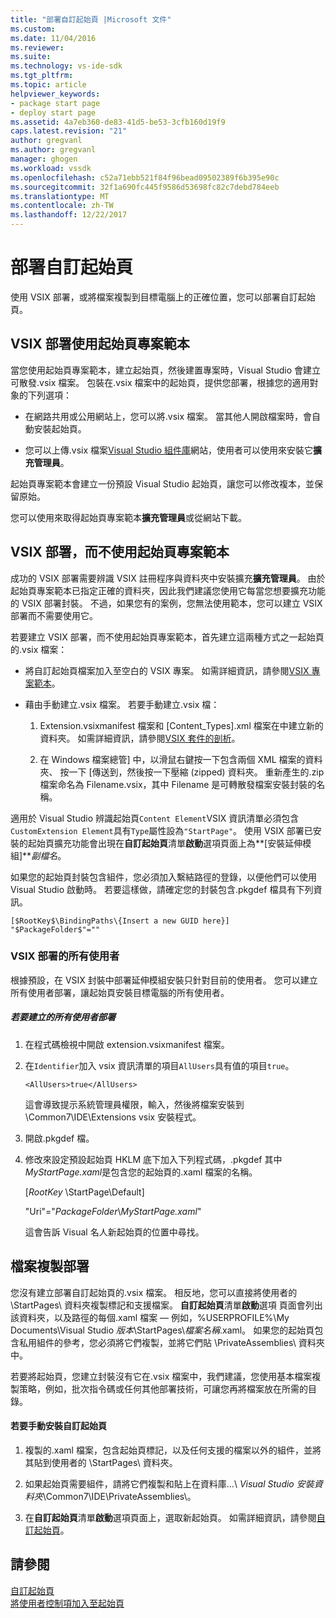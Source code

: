 ```yaml
---
title: "部署自訂起始頁 |Microsoft 文件"
ms.custom: 
ms.date: 11/04/2016
ms.reviewer: 
ms.suite: 
ms.technology: vs-ide-sdk
ms.tgt_pltfrm: 
ms.topic: article
helpviewer_keywords:
- package start page
- deploy start page
ms.assetid: 4a7eb360-de83-41d5-be53-3cfb160d19f9
caps.latest.revision: "21"
author: gregvanl
ms.author: gregvanl
manager: ghogen
ms.workload: vssdk
ms.openlocfilehash: c52a71ebb521f84f96bead09502389f6b395e90c
ms.sourcegitcommit: 32f1a690fc445f9586d53698fc82c7debd784eeb
ms.translationtype: MT
ms.contentlocale: zh-TW
ms.lasthandoff: 12/22/2017
---
```

# <a name="deploying-custom-start-pages"></a>部署自訂起始頁
使用 VSIX 部署，或將檔案複製到目標電腦上的正確位置，您可以部署自訂起始頁。  
  
## <a name="vsix-deployment-by-using-the-start-page-project-template"></a>VSIX 部署使用起始頁專案範本  
 當您使用起始頁專案範本，建立起始頁，然後建置專案時，Visual Studio 會建立可散發.vsix 檔案。 包裝在.vsix 檔案中的起始頁，提供您部署，根據您的適用對象的下列選項：  
  
-   在網路共用或公用網站上，您可以將.vsix 檔案。 當其他人開啟檔案時，會自動安裝起始頁。  
  
-   您可以上傳.vsix 檔案[Visual Studio 組件庫](http://go.microsoft.com/fwlink/?LinkID=123847)網站，使用者可以使用來安裝它**擴充管理員**。  
  
 起始頁專案範本會建立一份預設 Visual Studio 起始頁，讓您可以修改複本，並保留原始。  
  
 您可以使用來取得起始頁專案範本**擴充管理員**或從網站下載。  
  
## <a name="vsix-deployment-without-using-the-start-page-project-template"></a>VSIX 部署，而不使用起始頁專案範本  
 成功的 VSIX 部署需要辨識 VSIX 註冊程序與資料夾中安裝擴充**擴充管理員**。 由於起始頁專案範本已指定正確的資料夾，因此我們建議您使用它每當您想要擴充功能的 VSIX 部署封裝。 不過，如果您有的案例，您無法使用範本，您可以建立 VSIX 部署而不需要使用它。  
  
 若要建立 VSIX 部署，而不使用起始頁專案範本，首先建立這兩種方式之一起始頁的.vsix 檔案：  
  
-   將自訂起始頁檔案加入至空白的 VSIX 專案。 如需詳細資訊，請參閱[VSIX 專案範本](../extensibility/vsix-project-template.md)。  
  
-   藉由手動建立.vsix 檔案。 若要手動建立.vsix 檔：  
    
    1.  Extension.vsixmanifest 檔案和 [Content_Types].xml 檔案在中建立新的資料夾。 如需詳細資訊，請參閱[VSIX 套件的剖析](/visualstudio/extensibility/anatomy-of-a-vsix-package)。  
  
    2.  在 Windows 檔案總管] 中，以滑鼠右鍵按一下包含兩個 XML 檔案的資料夾、 按一下 [傳送到，然後按一下壓縮 (zipped) 資料夾。 重新產生的.zip 檔案命名為 Filename.vsix，其中 Filename 是可轉散發檔案安裝封裝的名稱。  
  
 適用於 Visual Studio 辨識起始頁`Content Element`VSIX 資訊清單必須包含`CustomExtension Element`具有`Type`屬性設為`"StartPage"`。 使用 VSIX 部署已安裝的起始頁擴充功能會出現在**自訂起始頁**清單**啟動**選項頁面上為**[安裝延伸模組]***副檔名*。  
  
 如果您的起始頁封裝包含組件，您必須加入繫結路徑的登錄，以便他們可以使用 Visual Studio 啟動時。 若要這樣做，請確定您的封裝包含.pkgdef 檔具有下列資訊。  
  
```  
[$RootKey$\BindingPaths\{Insert a new GUID here}]  
"$PackageFolder$"=""  
```  
  
### <a name="vsix-deployment-for-all-users"></a>VSIX 部署的所有使用者  
 根據預設，在 VSIX 封裝中部署延伸模組安裝只針對目前的使用者。 您可以建立所有使用者部署，讓起始頁安裝目標電腦的所有使用者。  
  
##### <a name="to-create-an-all-users-deployment"></a>若要建立的所有使用者部署  
  
1.  在程式碼檢視中開啟 extension.vsixmanifest 檔案。  
  
2.  在`Identifier`加入 vsix 資訊清單的項目`AllUsers`具有值的項目`true`。  
  
    ```  
    <AllUsers>true</AllUsers>  
    ```  
  
     這會導致提示系統管理員權限，輸入，然後將檔案安裝到 \Common7\IDE\Extensions vsix 安裝程式。  
  
3.  開啟.pkgdef 檔。  
  
4.  修改來設定預設起始頁 HKLM 底下加入下列程式碼，.pkgdef 其中*MyStartPage.xaml*是包含您的起始頁的.xaml 檔案的名稱。  
  
     [$RootKey$ \StartPage\Default]  
  
     "Uri"="$PackageFolder$\\*MyStartPage.xaml*"  
  
     這會告訴 Visual 名人新起始頁的位置中尋找。  
  
## <a name="file-copy-deployment"></a>檔案複製部署  
 您沒有建立部署自訂起始頁的.vsix 檔案。 相反地，您可以直接將使用者的 \StartPages\ 資料夾複製標記和支援檔案。 **自訂起始頁**清單**啟動**選項 頁面會列出該資料夾，以及路徑的每個.xaml 檔案 — 例如，%USERPROFILE%\My Documents\Visual Studio *版本*\StartPages\\*檔案名稱*.xaml。 如果您的起始頁包含私用組件的參考，您必須將它們複製，並將它們貼 \PrivateAssemblies\ 資料夾中。  
  
 若要將起始頁，您建立封裝沒有它在.vsix 檔案中，我們建議，您使用基本檔案複製策略，例如，批次指令碼或任何其他部署技術，可讓您再將檔案放在所需的目錄。  
  
#### <a name="to-manually-install-a-custom-start-page"></a>若要手動安裝自訂起始頁  
  
1.  複製的.xaml 檔案，包含起始頁標記，以及任何支援的檔案以外的組件，並將其貼到使用者的 \StartPages\ 資料夾。  
  
2.  如果起始頁需要組件，請將它們複製和貼上在資料庫...\\ *Visual Studio 安裝資料夾*\Common7\IDE\PrivateAssemblies\\。  
  
3.  在**自訂起始頁**清單**啟動**選項頁面上，選取新起始頁。 如需詳細資訊，請參閱[自訂起始頁](../ide/customizing-the-start-page-for-visual-studio.md)。  
  
## <a name="see-also"></a>請參閱  
 [自訂起始頁](../ide/customizing-the-start-page-for-visual-studio.md)   
 [將使用者控制項加入至起始頁](../extensibility/adding-user-control-to-the-start-page.md)